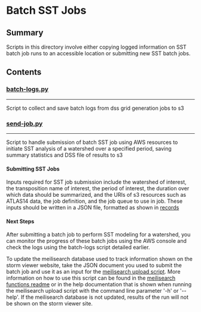 # Batch SST Jobs

## Summary

Scripts in this directory involve either copying logged information on SST batch job runs to an accessible location or submitting new SST batch jobs.

## Contents

### [batch-logs.py](batch-logs.py)
---
Script to collect and save batch logs from dss grid generation jobs to s3

### [send-job.py](send-job.py)
---
Script to handle submission of batch SST job using AWS resources to initiate SST analysis of a watershed over a specified period, saving summary statistics and DSS file of results to s3

#### Submitting SST Jobs

Inputs required for SST job submission include the watershed of interest, the transposition name of interest, the period of interest, the duration over which data should be summarized, and the URIs of s3 resources such as ATLAS14 data, the job definition, and the job queue to use in job. These inputs should be written in a JSON file, formatted as shown in [records](../records/sst/README.md)

#### Next Steps

After submitting a batch job to perform SST modeling for a watershed, you can monitor the progress of these batch jobs using the AWS console and check the logs using the batch-logs script detailed earlier.

To update the meilisearch database used to track information shown on the storm viewer website, take the JSON document you used to submit the batch job and use it as an input for the [meilisearch upload script](../ms/meilisearch_upload.py). More information on how to use this script can be found in the [meilisearch functions readme](../ms/README.md) or in the help documentation that is shown when running the meilisearch upload script with the command line parameter '-h' or '--help'. If the meilisearch database is not updated, results of the run will not be shown on the storm viewer site.
